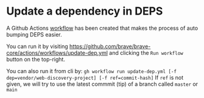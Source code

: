 # Update a dependency in DEPS

A Github Actions [workflow](https://github.com/brave/brave-core/actions/workflows/update-dep.yml) has been created that makes the process of auto bumping DEPS easier.

You can run it by visiting https://github.com/brave/brave-core/actions/workflows/update-dep.yml
and clicking the `Run workflow` button on the top-right.

You can also run it from cli by: `gh workflow run update-dep.yml [-f dep=vendor/web-discovery-project] [-f ref=commit-hash]`
If `ref` is not given, we will try to use the latest commmit (tip) of a branch called `master` or `main`

